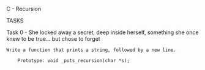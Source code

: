 C - Recursion

TASKS

Task 0 - She locked away a secret, deep inside herself, something she once knew to be true... but chose to forget

	Write a function that prints a string, followed by a new line.

		Prototype: void _puts_recursion(char *s);
